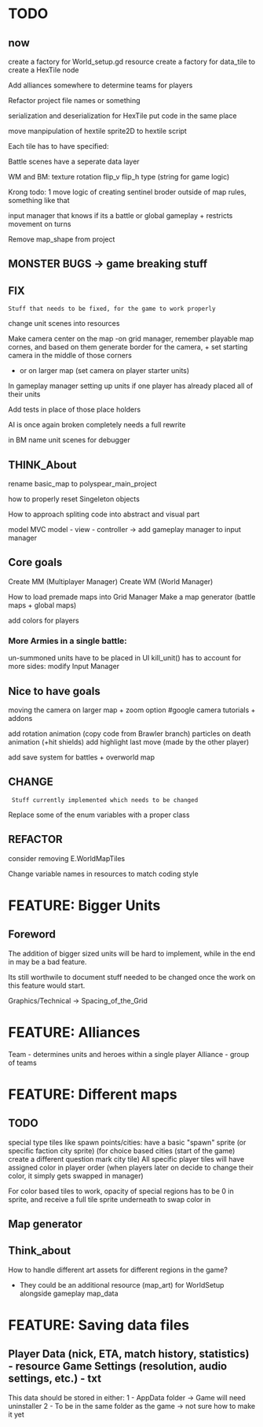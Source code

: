 # TODO

## now

create a factory for World_setup.gd resource
create a factory for data_tile to create a HexTile node

Add alliances somewhere to determine teams for players

Refactor project file names or something


serialization and deserialization for HexTile put code in the same place

move manpipulation of hextile sprite2D  to hextile script



Each tile has to have specified:

Battle scenes have a seperate data layer

WM and BM:
texture
rotation
flip_v
flip_h
type (string for game logic)


Krong todo:
1 move logic of creating sentinel broder outside of map rules, something like that



input manager that knows if its a battle or global gameplay + restricts movement on turns



Remove map_shape from project


## MONSTER BUGS -> game breaking stuff


## FIX 
	Stuff that needs to be fixed, for the game to work properly

change unit scenes into resources

Make camera center on the map
-on grid manager, remember playable map cornes, and based on them generate border for the camera, + set starting camera in the middle of those corners
- or on larger map (set camera on player starter units)


In gameplay manager setting up units if one player has already placed all of their units

Add tests in place of those place holders

AI is once again broken completely needs a full rewrite

in BM name unit scenes for debugger

## THINK_About
rename basic_map to polyspear_main_project

how to properly reset Singeleton objects

How to approach spliting code into abstract and visual part

model MVC model - view - controller -> add gameplay manager to input manager



## Core goals

Create MM (Multiplayer Manager)
Create WM (World Manager)

How to load premade maps into Grid Manager
Make a map generator (battle maps + global maps)

add colors for players

### More Armies in a single battle:
un-summoned units have to be placed in UI
kill_unit() has to account for more sides:
	modify Input Manager



## Nice to have goals

moving the camera on larger map + zoom option
#google camera tutorials + addons



add rotation animation (copy code from Brawler branch)
particles on death animation (+hit shields)
add highlight last move (made by the other player)



add save system for battles + overworld map




## CHANGE
	 Stuff currently implemented which needs to be changed

Replace some of the enum variables with a proper class


## REFACTOR

consider removing E.WorldMapTiles

Change variable names in resources to match coding style




# FEATURE: Bigger Units

## Foreword

The addition of bigger sized units will be hard to implement, while in the end in may be a bad feature.

Its still worthwile to document stuff needed to be changed once the work on this feature would start.




Graphics/Technical -> Spacing_of_the_Grid


# FEATURE: Alliances
Team - determines units and heroes within a single player
Alliance - group of teams


# FEATURE: Different maps

## TODO
special type tiles like spawn points/cities:
have a basic "spawn" sprite (or specific faction city sprite) (for choice based cities (start of the game) create a different question mark city tile)
All specific player tiles will have assigned color in player order (when players later on decide to change their color, it simply gets swapped in manager)

For color based tiles to work, opacity of special regions has to be 0 in sprite, and receive a full tile sprite underneath to swap color in


## Map generator


## Think_about

How to handle different art assets for different regions in the game?
- They could be an additional resource (map_art) for WorldSetup alongside gameplay map_data


# FEATURE: Saving data files

Player Data (nick, ETA, match history, statistics) - resource
Game Settings (resolution, audio settings, etc.) - txt
---------
This data should be stored in either:
    1 - AppData folder -> Game will need uninstaller
    2 - To be in the same folder as the game -> not sure how to make it yet
